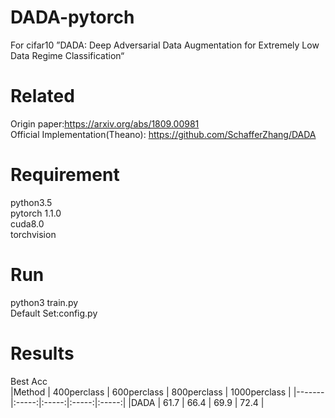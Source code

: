 # DADA-pytorch
For cifar10 ”DADA: Deep Adversarial Data Augmentation for Extremely Low Data Regime Classification“

# Related  
Origin paper:https://arxiv.org/abs/1809.00981  
Official Implementation(Theano): https://github.com/SchafferZhang/DADA  
# Requirement  
python3.5  
pytorch 1.1.0  
cuda8.0  
torchvision  
# Run
python3 train.py  
Default Set:config.py  
# Results  
Best Acc  
|Method | 400perclass | 600perclass | 800perclass | 1000perclass |
|-------|:-----:|:-----:|:-----:|:-----:|
 |DADA | 61.7 | 66.4 | 69.9 | 72.4 |
